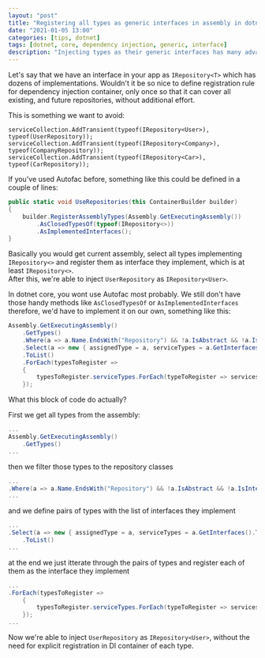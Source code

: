 ```yaml
---
layout: "post"
title: "Registering all types as generic interfaces in assembly in dotnet core"
date: "2021-01-05 13:00"
categories: [tips, dotnet]
tags: [dotnet, core, dependency injection, generic, interface]
description: "Injecting types as their generic interfaces has many advantages. Here is how to register those types in dotnet core."
---
```


Let's say that we have an interface in your app as `IRepository<T>` which has dozens of implementations.
Wouldn't it be so nice to define registration rule for dependency injection container, only once 
so that it can cover all existing, and future repositories, without additional effort.  

This is something we want to avoid:

```
serviceCollection.AddTransient(typeof(IRepository<User>), typeof(UserRepository));
serviceCollection.AddTransient(typeof(IRepository<Company>), typeof(CompanyRepository));
serviceCollection.AddTransient(typeof(IRepository<Car>), typeof(CarRepository));
```

If you've used Autofac before, something like this could be defined in a couple of lines:

```csharp
public static void UseRepositories(this ContainerBuilder builder) 
{
    builder.RegisterAssemblyTypes(Assembly.GetExecutingAssembly())
        .AsClosedTypesOf(typeof(IRepository<>))
        .AsImplementedInterfaces();
}
```
Basically you would get current assembly, select all types implementing `IRepository<>` and register
them as interface they implement, which is at least `IRepository<>`.  
After this, we're able to inject `UserRepository` as `IRepository<User>`.

In dotnet core, you wont use Autofac most probably. We still don't have those handy methods like `AsClosedTypesOf` or `AsImplementedInterfaces`
therefore, we'd have to implement it on our own, something like this:


```csharp
Assembly.GetExecutingAssembly()
    .GetTypes()
    .Where(a => a.Name.EndsWith("Repository") && !a.IsAbstract && !a.IsInterface)
    .Select(a => new { assignedType = a, serviceTypes = a.GetInterfaces().ToList() })
    .ToList()
    .ForEach(typesToRegister =>
    {
        typesToRegister.serviceTypes.ForEach(typeToRegister => services.AddScoped(typeToRegister, typesToRegister.assignedType));
    });
```

What this block of code do actually?

First we get all types from the assembly:

```csharp
...
Assembly.GetExecutingAssembly()
    .GetTypes()
...
```

then we filter those types to the repository classes

```csharp
...
.Where(a => a.Name.EndsWith("Repository") && !a.IsAbstract && !a.IsInterface)
...
```

and we define pairs of types with the list of interfaces they implement

```csharp
...
.Select(a => new { assignedType = a, serviceTypes = a.GetInterfaces().ToList() })
    .ToList()
...
```

at the end we just itterate through the pairs of types and register each of them as the interface they implement

```csharp
...
.ForEach(typesToRegister =>
    {
        typesToRegister.serviceTypes.ForEach(typeToRegister => services.AddScoped(typeToRegister, typesToRegister.assignedType));
    });
...
```

Now we're able to inject `UserRepository` as `IRepository<User>`, without the need for explicit registration in DI container of each type.
